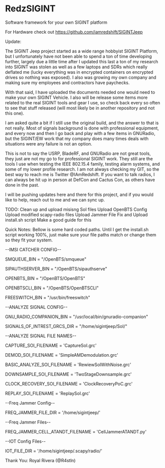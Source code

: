 # RedzSIGINT
Software framework for your own SIGINT platform 

For Hardware check out https://github.com/iamredshift/SIGINTJeep


Update:

The SIGINT Jeep project started as a wide range hobbyist SIGINT Platform, but I unfortunately have not been able to spend a ton of time developing further, largely due a little time after I updated this last a ton of my research into SIGINT was stolen as well as a few laptops and SDRs which really deflated me (lucky everything was in encrypted containers on encrypted drives so nothing was exposed). I also was growing my own company and making sure my employees and contractors have paychecks.


With that said, I have uploaded the documents needed one would need to make your own SIGINT Vehicle. 
I also will be release some items more related to the real SIGINT tools and gear I use, so check back every so often to see that stuff released (will most likely be in another repository and not this one).

I am asked quite a bit if I still use the original build, and the answer to that is not really. Most of signals background is done with professional equipment, and every now and then I go back and play with a few items in GNURadio, but the SIGINT/EW work that my company does many times deals with situations were any failure is not an option. 


This is not to say the USRP, BladeRF, and GNURadio are not great tools, they just are not my go to for professional SIGINT work. They still are the tools I use when testing the IEEE 802.15.4 family, testing alarm systems, and some of my lower profile research.
I am not always checking my GIT, so the best way to reach me is Twitter @IAmRedshift. If you want to talk radios, I can always be hit up in person at DefCon and Cactus Con, as others have done in the past. 


I will be pushing updates here and there for this project, and if you would like to help, reach out to me and we can sync up. 


TODO:
Clean up and upload misisng SoI files
Upload OpenBTS Config
Upload modified scapy-radio files
Upload Jammer File
Fix and Upload install.sh script
Make a good guide for this

Quick Notes:
Bellow is some hard coded paths. Until I get the install.sh script working 100%, just make sure your file paths match or change them so they fit your system.


--IMSI CATCHER CONFIG--

SMQUEUE_BIN = "/OpenBTS/smqueue"

SIPAUTHSERVER_BIN = "/OpenBTS/sipauthserve"

OPENBTS_BIN = "/OpenBTS/OpenBTS"

OPENBTSCLI_BIN = "/OpenBTS/OpenBTSCLI"

FREESWITCH_BIN = "/usr/bin/freeswitch"


--ANALYZE SIGNAL CONFIG--

GNU_RADIO_COMPANION_BIN = "/usr/local/bin/gnuradio-companion"

SIGNALS_OF_INTREST_GRCS_DIR = "/home/sigintjeep/SoI/"


--ANALYZE SIGNAL FILE NAMES--

CAPTURE_SOI_FILENAME = 'CaptureSoI.grc'

DEMOD_SOI_FILENAME = 'SimpleAMDemodulation.grc'

BASIC_ANALYZE_SOI_FILENAME = 'RewiewSoIWithNoise.grc'

DOWNSAMPLE_SOI_FILENAME = 'TwoStageDownsample.grc'

CLOCK_RECOVERY_SOI_FILENAME = 'ClockRecoveryPoC.grc'

REPLAY_SOI_FILENAME = 'ReplaySoI.grc'


--Freq Jammer Config--

FREQ_JAMMER_FILE_DIR = '/home/sigintjeep/'

--Freq Jammer Files--

FREQ_JAMMER_CELL_ATANDT_FILENAME = 'CellJammerATANDT.py'


--IOT Config Files--

IOT_FILE_DIR = '/home/sigintjeep/.scapy/radio/'

Thank You:
Royal Rivera (@R4stln) 
